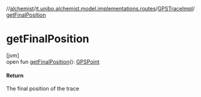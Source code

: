 //[alchemist](../../../index.md)/[it.unibo.alchemist.model.implementations.routes](../index.md)/[GPSTraceImpl](index.md)/[getFinalPosition](get-final-position.md)

# getFinalPosition

[jvm]\
open fun [getFinalPosition](get-final-position.md)(): [GPSPoint](../../it.unibo.alchemist.model.interfaces/-g-p-s-point/index.md)

#### Return

The final position of the trace
